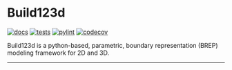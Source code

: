 # Build123d

[![docs](https://img.shields.io/badge/docs-passing-brightgreen.svg)](link-to-docs)
[![tests](https://img.shields.io/badge/tests-passing-brightgreen.svg)](link-to-tests)
[![pylint](https://img.shields.io/badge/pylint-passing-brightgreen.svg)](link-to-pylint-results)
[![codecov](https://img.shields.io/badge/codecov-96%25-brightgreen.svg)](link-to-codecov)

Build123d is a python-based, parametric, boundary representation (BREP) modeling framework for 2D and 3D.

---
